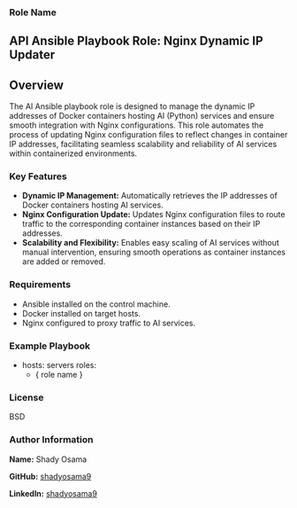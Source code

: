 ### Role Name

## API Ansible Playbook Role: Nginx Dynamic IP Updater

## Overview

The AI Ansible playbook role is designed to manage the dynamic IP addresses of Docker containers hosting AI (Python) services and ensure smooth integration with Nginx configurations. This role automates the process of updating Nginx configuration files to reflect changes in container IP addresses, facilitating seamless scalability and reliability of AI services within containerized environments.

### Key Features

- **Dynamic IP Management:** Automatically retrieves the IP addresses of Docker containers hosting AI services.
- **Nginx Configuration Update:** Updates Nginx configuration files to route traffic to the corresponding container instances based on their IP addresses.
- **Scalability and Flexibility:** Enables easy scaling of AI services without manual intervention, ensuring smooth operations as container instances are added or removed.

### Requirements

- Ansible installed on the control machine.
- Docker installed on target hosts.
- Nginx configured to proxy traffic to AI services.

### Example Playbook

- hosts: servers
  roles:
  - { role name }

### License

BSD

### Author Information

**Name:** Shady Osama

**GitHub:** [shadyosama9](https://github.com/shadyosama9)

**LinkedIn:** [shadyosama9](https://www.linkedin.com/in/shadyosama9/)
